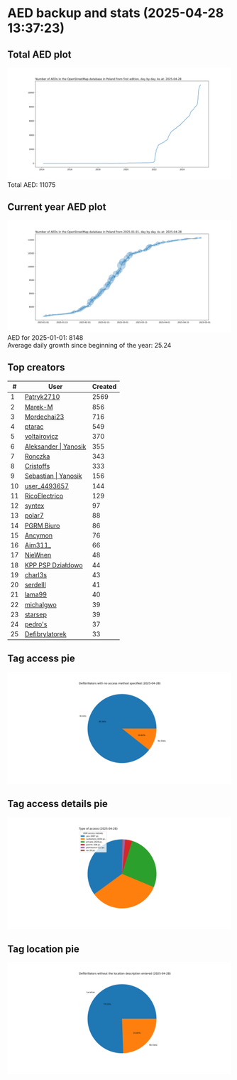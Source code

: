# AED backup and stats (2025-04-28 13:37:23)


## Total AED plot
![](report_data/total_aed.svg)
Total AED: 11075

## Current year AED plot
![](report_data/current_year_aed.svg)\
AED for 2025-01-01: 8148\
Average daily growth since beginning of the year: 25.24

## Top creators
| # | User | Created |
| ------------- | ------------- | ------------- |
| 1 | [Patryk2710](<https://www.openstreetmap.org/user/Patryk2710>) | 2569 |
| 2 | [Marek-M](<https://www.openstreetmap.org/user/Marek-M>) | 856 |
| 3 | [Mordechai23](<https://www.openstreetmap.org/user/Mordechai23>) | 716 |
| 4 | [ptarac](<https://www.openstreetmap.org/user/ptarac>) | 549 |
| 5 | [voltairovicz](<https://www.openstreetmap.org/user/voltairovicz>) | 370 |
| 6 | [Aleksander &#124; Yanosik](<https://www.openstreetmap.org/user/Aleksander &#124; Yanosik>) | 355 |
| 7 | [Ronczka](<https://www.openstreetmap.org/user/Ronczka>) | 343 |
| 8 | [Cristoffs](<https://www.openstreetmap.org/user/Cristoffs>) | 333 |
| 9 | [Sebastian &#124; Yanosik](<https://www.openstreetmap.org/user/Sebastian &#124; Yanosik>) | 156 |
| 10 | [user_4493657](<https://www.openstreetmap.org/user/user_4493657>) | 144 |
| 11 | [RicoElectrico](<https://www.openstreetmap.org/user/RicoElectrico>) | 129 |
| 12 | [syntex](<https://www.openstreetmap.org/user/syntex>) | 97 |
| 13 | [polar7](<https://www.openstreetmap.org/user/polar7>) | 88 |
| 14 | [PGRM Biuro](<https://www.openstreetmap.org/user/PGRM Biuro>) | 86 |
| 15 | [Ancymon](<https://www.openstreetmap.org/user/Ancymon>) | 76 |
| 16 | [Aim311_](<https://www.openstreetmap.org/user/Aim311_>) | 66 |
| 17 | [NieWnen](<https://www.openstreetmap.org/user/NieWnen>) | 48 |
| 18 | [KPP PSP Działdowo](<https://www.openstreetmap.org/user/KPP PSP Działdowo>) | 44 |
| 19 | [charl3s](<https://www.openstreetmap.org/user/charl3s>) | 43 |
| 20 | [serdelll](<https://www.openstreetmap.org/user/serdelll>) | 41 |
| 21 | [lama99](<https://www.openstreetmap.org/user/lama99>) | 40 |
| 22 | [michalgwo](<https://www.openstreetmap.org/user/michalgwo>) | 39 |
| 23 | [starsep](<https://www.openstreetmap.org/user/starsep>) | 39 |
| 24 | [pedro's](<https://www.openstreetmap.org/user/pedro's>) | 37 |
| 25 | [Defibrylatorek](<https://www.openstreetmap.org/user/Defibrylatorek>) | 33 |

## Tag access pie
![](report_data/tag_access.svg)

## Tag access details pie
![](report_data/tag_access_details.svg)

## Tag location pie
![](report_data/tag_location.svg)
